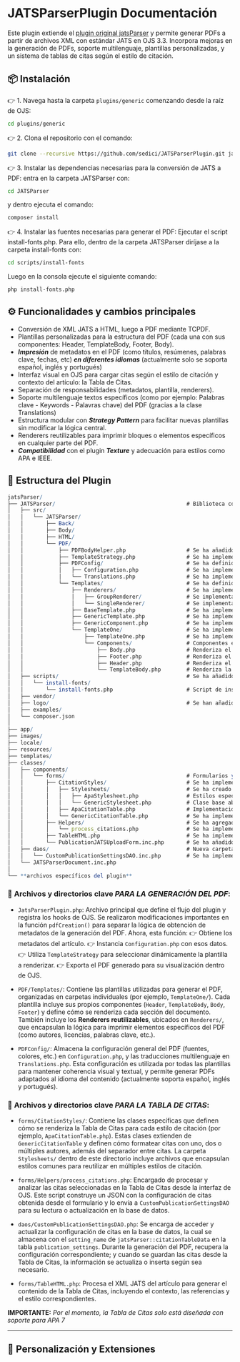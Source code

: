 # JATSParserPlugin Documentación

Este plugin extiende el [plugin original jatsParser](https://github.com/Vitaliy-1) y permite generar PDFs a partir de archivos XML con estándar JATS en OJS 3.3. Incorpora mejoras en la generación de PDFs, soporte multilenguaje, plantillas personalizadas, y un sistema de tablas de citas según el estilo de citación.

## 📦 Instalación

👉 1. Navega hasta la carpeta `plugins/generic` comenzando desde la raíz de OJS:
```bash
cd plugins/generic
```

👉 2. Clona el repositorio con el comando:
```bash
git clone --recursive https://github.com/sedici/JATSParserPlugin.git jatsParser
```

👉 3. Instalar las dependencias necesarias para la conversión de JATS a PDF: entra en la carpeta JATSParser con:
```bash
cd JATSParser
```
y dentro ejecuta el comando:
```bash
composer install
```

👉 4. Instalar las fuentes necesarias para generar el PDF: Ejecutar el script install-fonts.php.
Para ello, dentro de la carpeta JATSParser diríjase a la carpeta install-fonts con:
```bash
cd scripts/install-fonts
```
Luego en la consola ejecute el siguiente comando:
```bash
php install-fonts.php
```

## ⚙️ Funcionalidades y cambios principales

- Conversión de XML JATS a HTML, luego a PDF mediante TCPDF.
- Plantillas personalizadas para la estructura del PDF (cada una con sus componentes: Header, TemplateBody, Footer, Body).
- ***Impresión*** de metadatos en el PDF (como títulos, resúmenes, palabras clave, fechas, etc) ***en diferentes idiomas*** (actualmente solo se soporta español, inglés y portugués) 
- Interfaz visual en OJS para cargar citas según el estilo de citación y contexto del artículo: la Tabla de Citas.
- Separación de responsabilidades (metadatos, plantilla, renderers).
- Soporte multilenguaje textos específicos (como por ejemplo: Palabras clave - Keywords - Palavras chave) del PDF (gracias a la clase Translations)
- Estructura modular con ***Strategy Pattern*** para facilitar nuevas plantillas sin modificar la lógica central.
- Renderers reutilizables para imprimir bloques o elementos específicos en cualquier parte del PDF.
- ***Compatibilidad*** con el plugin ***Texture*** y adecuación para estilos como APA e IEEE.

## 🧱 Estructura del Plugin

```mathematica
jatsParser/
├── JATSParser/                                         # Biblioteca core para procesamiento de documentos JATS
│   ├── src/
│   │   └── JATSParser/
│   │       ├── Back/
│   │       ├── Body/
│   │       ├── HTML/
│   │       └── PDF/
│   │           ├── PDFBodyHelper.php                   # Se ha añadido la funcionalidad de procesar el contenido XML JATS para estructurar de forma correcta el cuerpo del PDF si el articulo esta en APA 
│   │           ├── TemplateStrategy.php                # Se ha implementado para manejar plantillas dinamicamente implementando un Strategy Pattern
│   │           ├── PDFConfig/                          # Se ha definido una carpeta para almacenar la configuracion centralizada para la generacion de PDFs
│   │           │   ├── Configuration.php               # Se ha implementado para centralizar metadatos y estilos 
│   │           │   └── Translations.php                # Se ha implementado para almacenar traducciones para textos especificos en PDFs generados 
│   │           └── Templates/                          # Se ha definido un sistema de plantillas modulares y extensibles
│   │               ├── Renderers/                      # Se ha implementado un sistema de renderizado reutilizable con separacion de responsabilidades
│   │               │   ├── GroupRenderer/              # Se implementaron renderizadores para elementos compuestos (resumenes en diferentes idiomas, informacion completa de autores, etc) 
│   │               │   └── SingleRenderer/             # Se implementaron renderizadores para elementos atomicos (textos, imagenes, licencia, etc)
│   │               ├── BaseTemplate.php                # Se ha implementado como clase base abstracta con metodos comunes para todas las plantillas. Reconoce los componentes de cada plantilla.
│   │               ├── GenericTemplate.php             # Se ha implementado como clase base que inicializa los componentes correspondientes a la plantilla reconocida por BaseTemplate.
│   │               ├── GenericComponent.php            # Se ha implementado como clase base para todos los componentes con funcionalidad compartida
│   │               └── TemplateOne/                    # Se ha implementado una plantilla personalizada llamada "TemplateOne"
│   │                   ├── TemplateOne.php             # Se ha implementado la clase principal de la plantilla. Carga sus componentes correspondientes que luego seran procesados en BaseTemplate.php
│   │                   └── Components/                 # Componentes especificos de esta plantilla
│   │                       ├── Body.php                # Renderiza el contenido del XML JATS del articulo (incluidas las referencias bibliograficas) 
│   │                       ├── Footer.php              # Renderiza el pie de pagina con la informacion de la licencia llamando al Renderer individual "Licence" 
│   │                       ├── Header.php              # Renderiza el encabezado llamando a Renderers especificos segun los elementos que se deseen imprimir
│   │                       └── TemplateBody.php        # Renderiza la caratula del articulo con datos introductorios, utilizando Renderers especificos segun los elementos que se deseen imprimir
│   ├── scripts/                                        # Se ha añadido esta carpeta que contiene los Scripts necesarios para el funcionamiento del plugin
│   │   └── install-fonts/                              
│   │       └── install-fonts.php                       # Script de instalacion automatica de fuentes personalizadas para TCPDF
│   ├── vendor/
│   ├── logo/                                           # Se han añadido logos que son utilizados para la generacion del PDF, tales como como el logo ORCID o los logos correspondientes a los tipos de licencias Creative Commons                                                 
│   ├── examples/                                       
│   └── composer.json                                   
│                                                       
├── app/                                                
├── images/                                             
├── locale/                                             
├── resources/                                          
├── templates/                                          
├── classes/                                            
│   ├── components/                                     
│   │   └── forms/                                      # Formularios y elementos relacionados a UI
│   │       ├── CitationStyles/                         # Se ha implementado una Tabla de Citas para APA 7 
│   │       │   ├── Stylesheets/                        # Se ha creado una carpeta que almacena los estilos para cada formato de citacion (actualmente solo se soporta APA)
│   │       │   │   ├── ApaStylesheet.php               # Estilos especificos para formato APA 
│   │       │   │   └── GenericStylesheet.php           # Clase base abstracta con estilos comunes
│   │       │   ├── ApaCitationTable.php                # Implementacion de una tabla de citas con estilo de citacion APA
│   │       │   └── GenericCitationTable.php            # Se ha implementado una clase base con un patron Template Method para tablas de citacion
│   │       ├── Helpers/                                # Se ha agregado una carpeta con funciones auxiliares para el procesamiento de formularios
│   │       │   └── process_citations.php               # Se ha implementado para procesar las citas guardadas en la Tabla de Citas
│   │       ├── TableHTML.php                           # Se ha implementado para procesar la informacion que se renderizara en cada parte de la Tabla de Citas (contexto, referencias, estilo de cita)
│   │       └── PublicationJATSUploadForm.inc.php       # Se ha añadido una funcionalidad: Un nuevo FieldHTML que renderizara el HTML correspondiente a la Tabla de Citas  
│   ├── daos/                                           # Nueva carpeta con objetos de acceso a datos
│   │   └── CustomPublicationSettingsDAO.inc.php        # Se ha implementado para actualizar u obtener la configuracion de la Tabla de Citas almacenada en la base de datos 
│   └── JATSParserDocument.inc.php
│
└── **archivos específicos del plugin**
```

### 📁 **Archivos y directorios clave** ***PARA LA GENERACIÓN DEL PDF***: ###
- `JatsParserPlugin.php`: Archivo principal que define el flujo del plugin y registra los hooks de OJS. Se realizaron modificaciones importantes en la función `pdfCreation()` para separar la lógica de obtención de metadatos de la generación del PDF. Ahora, esta función:
  👉 Obtiene los metadatos del artículo.
  👉 Instancia `Configuration.php` con esos datos.
  👉 Utiliza `TemplateStrategy` para seleccionar dinámicamente la plantilla a renderizar.
  👉 Exporta el PDF generado para su visualización dentro de OJS.

- `PDF/Templates/`: Contiene las plantillas utilizadas para generar el PDF, organizadas en carpetas individuales (por ejemplo, `TemplateOne/`). Cada plantilla incluye sus propios componentes (`Header`, `TemplateBody`, `Body`, `Footer`) y define cómo se renderiza cada sección del documento. También incluye los **Renderers reutilizables**, ubicados en `Renderers/`, que encapsulan la lógica para imprimir elementos específicos del PDF (como autores, licencias, palabras clave, etc.).

- `PDFConfig/`: Almacena la configuración general del PDF (fuentes, colores, etc.) en `Configuration.php`, y las traducciones multilenguaje en `Translations.php`. Esta configuración es utilizada por todas las plantillas para mantener coherencia visual y textual, y permite generar PDFs adaptados al idioma del contenido (actualmente soporta español, inglés y portugués).

### 📁 **Archivos y directorios clave** ***PARA LA TABLA DE CITAS***: ###
- `forms/CitationStyles/`: Contiene las clases específicas que definen cómo se renderiza la Tabla de Citas para cada estilo de citación (por ejemplo, `ApaCitationTable.php`). Estas clases extienden de `GenericCitationTable` y definen cómo formatear citas con uno, dos o múltiples autores, además del separador entre citas. La carpeta `Stylesheets/` dentro de este directorio incluye archivos que encapsulan estilos comunes para reutilizar en múltiples estilos de citación.

- `forms/Helpers/process_citations.php`: Encargado de procesar y analizar las citas seleccionadas en la Tabla de Citas desde la interfaz de OJS. Este script construye un JSON con la configuración de citas obtenida desde el formulario y lo envía a `CustomPublicationSettingsDAO` para su lectura o actualización en la base de datos.

- `daos/CustomPublicationSettingsDAO.php`: Se encarga de acceder y actualizar la configuración de citas en la base de datos, la cual se almacena con el `setting_name` de `jatsParser::citationTableData` en la tabla `publication_settings`. Durante la generación del PDF, recupera la configuración correspondiente; y cuando se guardan las citas desde la Tabla de Citas, la información se actualiza o inserta según sea necesario.

- `forms/TableHTML.php`: Procesa el XML JATS del artículo para generar el contenido de la Tabla de Citas, incluyendo el contexto, las referencias y el estilo correspondientes.

**IMPORTANTE:** *Por el momento, la Tabla de Citas solo está diseñada con soporte para APA 7*

---

## 🔧 **Personalización y Extensiones**
